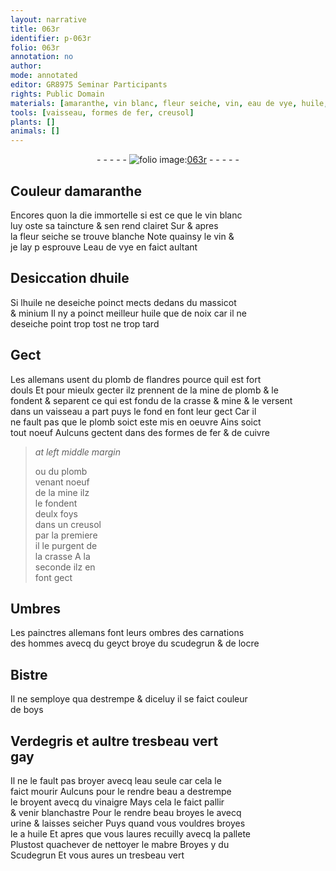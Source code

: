 ```yaml
---
layout: narrative
title: 063r
identifier: p-063r
folio: 063r
annotation: no
author:
mode: annotated
editor: GR8975 Seminar Participants
rights: Public Domain
materials: [amaranthe, vin blanc, fleur seiche, vin, eau de vye, huile, massicot, minium, huile que de noix, plomb de flandres, mine de plomb, mine, plomb, fer, cuivre, crasse, geyct, scudegrun, ocre, Bistre, boys, Verdegris, eau, vinaigre, urine, mabre, Scudegrun]
tools: [vaisseau, formes de fer, creusol]
plants: []
animals: []
---
```


<div class="folio" align="center">- - - - - <a href="http://gallica.bnf.fr/ark:/12148/btv1b10500001g/f131.image" target="_blank"><img src="https://cu-mkp.github.io/2017-workshop-edition/assets/photo-icon.png" alt="folio image: " style="display:inline-block; margin-bottom:-3px;"/>063r</a> - - - - - </div>  
  

## Couleur d<span class="m">amaranthe</span>

 
Encores quon la die immortelle si est ce que le <span class="m">vin blanc</span><br/> luy oste sa taincture & sen rend clairet Sur & apres<br/> la <span class="m">fleur seiche</span> se trouve blanche Note quainsy le <span class="m">vin</span> &<br/> je lay p esprouve L<span class="m">eau de vye</span> en faict aultant
 
 
  

## Desiccation d<span class="m">huile</span>

 
Si l<span class="m">huile</span> ne deseiche poinct mects dedans du <span class="m">massicot</span><br/> & <span class="m">minium</span> Il ny a poinct meilleur <span class="m">huile que de noix</span> car il ne<br/> deseiche point trop tost ne trop tard
 
 
  

## Gect

 
Les <span class="pl">allemans</span> usent du <span class="m">plomb de <span class="pl">flandres</span></span> pource quil est fort<br/> douls Et pour mieulx gecter ilz prennent de la <span class="m">mine de plomb</span> & le<br/> fondent & separent ce qui est fondu de la crasse & <span class="m">mine</span> & le versent<br/> dans un <span class="tl">vaisseau</span> a part puys le fond en font leur gect Car il<br/> ne fault pas que le <span class="m">plomb</span> soict este mis en oeuvre Ains soict<br/> tout noeuf Aulcuns gectent dans des <span class="tl">formes de <span class="m">fer</span></span> & de <span class="m">cuivre</span>
 
> *at left middle margin*
> 
>   ou du <span class="m">plomb</span><br/> venant noeuf<br/> de la <span class="env">mine</span> ilz<br/> le fondent<br/> deulx foys<br/> dans un <span class="tl">creusol</span><br/> par la premiere<br/> il le purgent de<br/> la <span class="m">crasse</span> A la<br/> seconde ilz en<br/> font gect
 
 
  

## Umbres

 
Les <span class="pro">painctres</span> <span class="pl">allemans</span> font leurs ombres des carnations<br/> des hommes avecq du <span class="m">geyct</span> broye du <span class="m">scudegrun</span> & de l<span class="m">ocre</span>
 
 
  

## <span class="m">Bistre</span>

 
Il ne semploye qua destrempe & diceluy il se faict couleur<br/> de <span class="m">boys</span>
 
 
  

## <span class="m">Verdegris</span> et aultre tresbeau vert<br/> gay

 
Il ne le fault pas broyer avecq l<span class="m">eau</span> seule car cela le<br/> faict mourir Aulcuns pour le rendre beau a destrempe<br/> le broyent avecq du <span class="m">vinaigre</span> Mays cela le faict pallir<br/> & venir blanchastre Pour le rendre beau broyes le avecq<br/> <span class="m">urine</span> & laisses seicher Puys quand vous vouldres broyes<br/> le a <span class="m">huile</span> Et apres que vous laures recuilly avecq la pallete<br/> Plustost quachever de nettoyer le <span class="m">mabre</span> Broyes y du<br/> <span class="m">Scudegrun</span> Et vous aures un tresbeau vert
 
